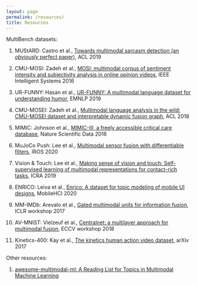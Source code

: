 ```yaml
---
layout: page
permalink: /resources/
title: Resources
---
```


MultiBench datasets:

1. MUStARD: Castro et al., [Towards multimodal sarcasm detection (an _obviously_ perfect paper)](https://arxiv.org/abs/1906.01815), ACL 2019

2. CMU-MOSI: Zadeh et al., [MOSI: multimodal corpus of sentiment intensity and subjectivity analysis in online opinion videos](https://arxiv.org/abs/1606.06259), IEEE Intelligent Systems 2016 

3. UR-FUNNY: Hasan et al., [UR-FUNNY: A multimodal language dataset for understanding humor](https://arxiv.org/abs/1904.06618), EMNLP 2019

4. CMU-MOSEI: Zadeh et al., [Multimodal language analysis in the wild: CMU-MOSEI dataset and interpretable dynamic fusion graph](https://www.aclweb.org/anthology/P18-1208/), ACL 2018

5. MIMIC: Johnson et al., [MIMIC-III, a freely accessible critical care database](https://pubmed.ncbi.nlm.nih.gov/27219127/), Nature Scientific Data 2016

6. MuJoCo Push: Lee et al., [Multimodal sensor fusion with differentiable filters](https://arxiv.org/abs/2010.13021), IROS 2020

7. Vision & Touch: Lee et al., [Making sense of vision and touch: Self-supervised learning of multimodal representations for contact-rich tasks](https://arxiv.org/abs/1810.10191), ICRA 2019
 
8. ENRICO: Leiva et al., [Enrico: A dataset for topic modeling of mobile UI designs](https://userinterfaces.aalto.fi/enrico/resources/enrico.pdf), MobileHCI 2020

9. MM-IMDb: Arevalo et al., [Gated multimodal units for information fusion](https://arxiv.org/abs/1702.01992), ICLR workshop 2017

10. AV-MNIST: Vielzeuf et al., [Centralnet: a multilayer approach for multimodal fusion](https://arxiv.org/abs/1808.07275), ECCV workshop 2018

11. Kinetics-400: Kay et al., [The kinetics human action video dataset](https://arxiv.org/abs/1705.06950), arXiv 2017

Other resources:

1. [awesome-multimodal-ml: A Reading List for Topics in Multimodal Machine Learning](https://github.com/pliang279/awesome-multimodal-ml)
